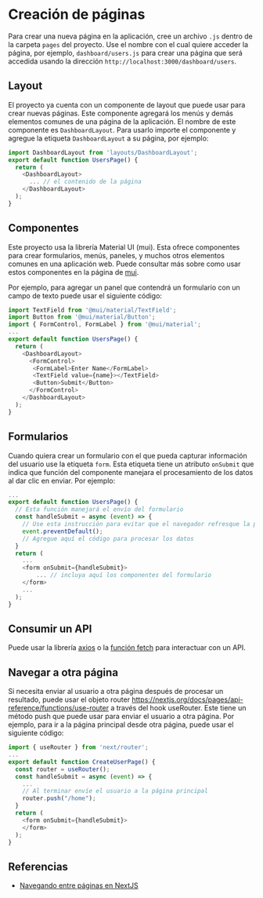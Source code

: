 # Creación de páginas

Para crear una nueva página en la aplicación, cree un archivo `.js` dentro de la carpeta `pages` del proyecto. Use el nombre con el cual quiere acceder la página, por ejemplo, `dashboard/users.js` para crear una página que será accedida usando la dirección `http://localhost:3000/dashboard/users`.

## Layout

El proyecto ya cuenta con un componente de layout que puede usar para crear nuevas páginas. Este componente agregará los menús y demás elementos comunes de una página de la aplicación. El nombre de este componente es `DashboardLayout`. Para usarlo importe el componente y agregue la etiqueta `DashboardLayout` a su página, por ejemplo:

```javascript
import DashboardLayout from 'layouts/DashboardLayout';
export default function UsersPage() {
  return (
    <DashboardLayout>
      ... // el contenido de la página
    </DashboardLayout>
  );
}
```

## Componentes

Este proyecto usa la librería Material UI (mui). Esta ofrece componentes para crear formularios, menús, paneles, y muchos otros elementos comunes en una aplicación web. Puede consultar más sobre como usar estos componentes en la página de [mui](https://mui.com/core/).

Por ejemplo, para agregar un panel que contendrá un formulario con un campo de texto puede usar el siguiente código:

```javascript
import TextField from '@mui/material/TextField';
import Button from '@mui/material/Button';
import { FormControl, FormLabel } from '@mui/material';
...
export default function UsersPage() {
  return (
    <DashboardLayout>
      <FormControl>
       <FormLabel>Enter Name</FormLabel>
       <TextField value={name}></TextField>
       <Button>Submit</Button>
      </FormControl>
    </DashboardLayout>
  );
}
```

## Formularios

Cuando quiera crear un formulario con el que pueda capturar información del usuario use la etiqueta `form`. Esta etiqueta tiene un atributo `onSubmit` que indica que función del componente manejara el procesamiento de los datos al dar clic en enviar. Por ejemplo:

```javascript
...
export default function UsersPage() {
  // Esta función manejará el envío del formulario
  const handleSubmit = async (event) => {
    // Use esta instrucción para evitar que el navegador refresque la página
    event.preventDefault();
    // Agregue aquí el código para procesar los datos
  }
  return (
    ...
    <form onSubmit={handleSubmit}>
        ... // incluya aquí los componentes del formulario
    </form>
    ...
  );
}
```

## Consumir un API

Puede usar la librería [axios](https://axios-http.com/docs/intro) o la [función fetch](https://developer.mozilla.org/en-US/docs/Web/API/Fetch_API/Using_Fetch) para interactuar con un API.

## Navegar a otra página

Si necesita enviar al usuario a otra página después de procesar un resultado, puede usar el objeto router https://nextjs.org/docs/pages/api-reference/functions/use-router a través del hook useRouter. Este tiene un método push que puede usar para enviar el usuario a otra página. Por ejemplo, para ir a la página principal desde otra página, puede usar el siguiente código:

```javascript
import { useRouter } from 'next/router';
...
export default function CreateUserPage() {
  const router = useRouter();
  const handleSubmit = async (event) => {
    ...
    // Al terminar envíe el usuario a la página principal
    router.push("/home");
  }
  return (
    <form onSubmit={handleSubmit}>
    </form>
  );
}
```

## Referencias

- [Navegando entre páginas en NextJS](https://nextjs.org/learn/basics/navigate-between-pages/pages-in-nextjs)
